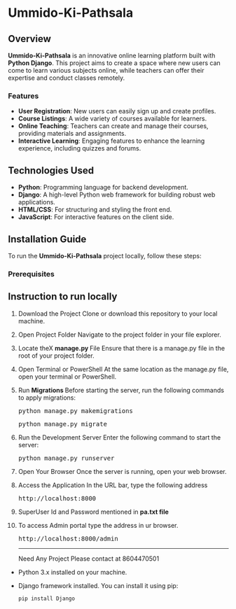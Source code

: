 # Ummido-Ki-Pathsala

## Overview

**Ummido-Ki-Pathsala** is an innovative online learning platform built with **Python Django**. This project aims to create a space where new users can come to learn various subjects online, while teachers can offer their expertise and conduct classes remotely.

### Features

- **User Registration**: New users can easily sign up and create profiles.
- **Course Listings**: A wide variety of courses available for learners.
- **Online Teaching**: Teachers can create and manage their courses, providing materials and assignments.
- **Interactive Learning**: Engaging features to enhance the learning experience, including quizzes and forums.

## Technologies Used

- **Python**: Programming language for backend development.
- **Django**: A high-level Python web framework for building robust web applications.
- **HTML/CSS**: For structuring and styling the front end.
- **JavaScript**: For interactive features on the client side.

## Installation Guide

To run the **Ummido-Ki-Pathsala** project locally, follow these steps:

### Prerequisites

## Instruction to run locally

1. Download the Project Clone or download this repository to your local machine.
2. Open Project Folder Navigate to the project folder in your file explorer.
3. Locate theX <b> manage.py </b> File Ensure that there is a manage.py file in the root of your project folder.
4. Open Terminal or PowerShell At the same location as the manage.py file, open your terminal or PowerShell.
5. Run <b>Migrations </b> Before starting the server, run the following commands to apply migrations:
   <pre>python manage.py makemigrations</pre>
   <pre>python manage.py migrate</pre>
6. Run the Development Server Enter the following command to start the server:
   <pre>python manage.py runserver</pre>
7. Open Your Browser Once the server is running, open your web browser.
8. Access the Application In the URL bar, type the following address
   <pre>http://localhost:8000</pre>
9. SuperUser Id and Password mentioned in  <b> pa.txt file </b>
10. To access Admin portal type the address in ur browser.
      <pre>http://localhost:8000/admin</pre> 

    <hr>
    Need Any Project Please contact at 8604470501 

- Python 3.x installed on your machine.
- Django framework installed. You can install it using pip:

  ```bash
  pip install Django
